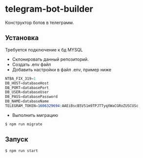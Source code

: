 # telegram-bot-builder
Конструктор ботов в телеграмм. 
 
## Установка
Требуется подключение к бд MYSQL
* Склонировать данный репозиторий.
* Создать .env файл
* Добавить настройки в файл .env, пример ниже
```s
NTBA_FIX_319=1
DB_HOST=databaseHost
DB_PORT=databasePort
DB_USER=databaseUser
DB_PASS=databasePassword
DB_NAME=databaseName
TELEGRAM_TOKEN=1606329694:AAEiBscB5V51m9TPJTTyqXWaCGRoZUSCUSc
```
* Выполнить миграцию
```sh
$ npm run migrate
```

## Запуск
```sh
$ npm run start
```